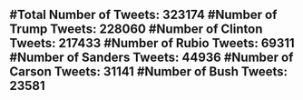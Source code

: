 #Total Number of Tweets: 323174 
#Number of Trump Tweets: 228060
#Number of Clinton Tweets: 217433
#Number of Rubio Tweets: 69311
#Number of Sanders Tweets: 44936
#Number of Carson Tweets: 31141
#Number of Bush Tweets: 23581
---
